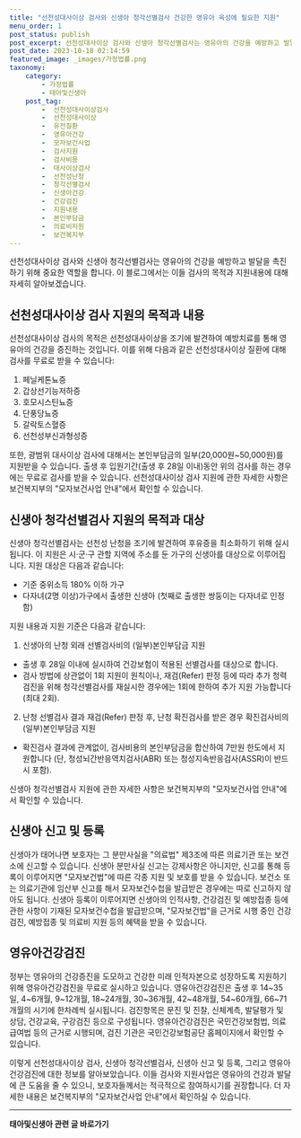 ```yaml
---
title: "선천성대사이상 검사와 신생아 청각선별검사 건강한 영유아 육성에 필요한 지원"
menu_order: 1
post_status: publish
post_excerpt: 선천성대사이상 검사와 신생아 청각선별검사는 영유아의 건강을 예방하고 발달을 촉진하기 위해 중요한 역할을 합니다. 이 블로그에서는 이들 검사의 목적과 지원내용에 대해 자세히 알아보겠습니다.
post_date: 2023-10-18 02:14:59
featured_image: _images/가정법률.png
taxonomy:
    category:
        - 가정법률
        - 태아및신생아
    post_tag:
        -  선천성대사이상검사
        -  선천성대사이상
        -  유전질환
        -  영유아건강
        -  모자보건사업
        -  검사지원
        -  검사비용
        -  대사이상검사
        -  선천성난청
        -  청각선별검사
        -  신생아건강
        -  건강검진
        -  지원내용
        -  본인부담금
        -  의료비지원
        -  보건복지부
---
```



선천성대사이상 검사와 신생아 청각선별검사는 영유아의 건강을 예방하고 발달을 촉진하기 위해 중요한 역할을 합니다. 이 블로그에서는 이들 검사의 목적과 지원내용에 대해 자세히 알아보겠습니다.

## 선천성대사이상 검사 지원의 목적과 내용

선천성대사이상 검사의 목적은 선천성대사이상을 조기에 발견하여 예방치료를 통해 영유아의 건강을 증진하는 것입니다. 이를 위해 다음과 같은 선천성대사이상 질환에 대해 검사를 무료로 받을 수 있습니다:

1. 페닐케톤뇨증
2. 갑상선기능저하증
3. 호모시스틴뇨증
4. 단풍당뇨증
5. 갈락토스혈증
6. 선천성부신과형성증

또한, 광범위 대사이상 검사에 대해서는 본인부담금의 일부(20,000원~50,000원)를 지원받을 수 있습니다. 출생 후 입원기간(출생 후 28일 이내)동안 위의 검사를 하는 경우에는 무료로 검사를 받을 수 있습니다. 선천성대사이상 검사 지원에 관한 자세한 사항은 보건복지부의 "모자보건사업 안내"에서 확인할 수 있습니다.

## 신생아 청각선별검사 지원의 목적과 대상

신생아 청각선별검사는 선천성 난청을 조기에 발견하여 후유증을 최소화하기 위해 실시됩니다. 이 지원은 시·군·구 관할 지역에 주소를 둔 가구의 신생아를 대상으로 이루어집니다. 지원 대상은 다음과 같습니다:

- 기준 중위소득 180% 이하 가구
- 다자녀(2명 이상)가구에서 출생한 신생아 (첫째로 출생한 쌍둥이는 다자녀로 인정함)

지원 내용과 지원 기준은 다음과 같습니다:

1. 신생아의 난청 외래 선별검사비의 (일부)본인부담금 지원
- 출생 후 28일 이내에 실시하여 건강보험이 적용된 선별검사를 대상으로 합니다.
- 검사 방법에 상관없이 1회 지원이 원칙이나, 재검(Refer) 판정 등에 따라 추가 청력 검진을 위해 청각선별검사를 재실시한 경우에는 1회에 한하여 추가 지원 가능합니다 (최대 2회).

2. 난청 선별검사 결과 재검(Refer) 판정 후, 난청 확진검사를 받은 경우 확진검사비의 (일부)본인부담금 지원
- 확진검사 결과에 관계없이, 검사비용의 본인부담금을 합산하여 7만원 한도에서 지원합니다 (단, 청성뇌간반응역치검사(ABR) 또는 청성지속반응검사(ASSR)이 반드시 포함).

신생아 청각선별검사 지원에 관한 자세한 사항은 보건복지부의 "모자보건사업 안내"에서 확인할 수 있습니다.

## 신생아 신고 및 등록

신생아가 태어나면 보호자는 그 분만사실을 "의료법" 제3조에 따른 의료기관 또는 보건소에 신고할 수 있습니다. 신생아 분만사실 신고는 강제사항은 아니지만, 신고를 통해 등록이 이루어지면 "모자보건법"에 따른 각종 지원 및 보호를 받을 수 있습니다. 보건소 또는 의료기관에 임산부 신고를 해서 모자보건수첩을 발급받은 경우에는 따로 신고하지 않아도 됩니다. 신생아 등록이 이루어지면 신생아의 인적사항, 건강검진 및 예방접종 등에 관한 사항이 기재된 모자보건수첩을 발급받으며, "모자보건법"을 근거로 시행 중인 건강검진, 예방접종 및 의료비 지원 등의 혜택을 받을 수 있습니다.

## 영유아건강검진

정부는 영유아의 건강증진을 도모하고 건강한 미래 인적자본으로 성장하도록 지원하기 위해 영유아건강검진을 무료로 실시하고 있습니다. 영유아건강검진은 출생 후 14~35일, 4~6개월, 9~12개월, 18~24개월, 30~36개월, 42~48개월, 54~60개월, 66~71개월의 시기에 한차례씩 실시됩니다. 검진항목은 문진 및 진찰, 신체계측, 발달평가 및 상담, 건강교육, 구강검진 등으로 구성됩니다. 영유아건강검진은 국민건강보험법, 의료급여법 등의 근거로 시행되며, 검진 기관은 국민건강보험공단 홈페이지에서 확인할 수 있습니다.

이렇게 선천성대사이상 검사, 신생아 청각선별검사, 신생아 신고 및 등록, 그리고 영유아건강검진에 대한 정보를 알아보았습니다. 이들 검사와 지원사업은 영유아의 건강과 발달에 큰 도움을 줄 수 있으니, 보호자들께서는 적극적으로 참여하시기를 권장합니다. 더 자세한 내용은 보건복지부의 "모자보건사업 안내"에서 확인하실 수 있습니다.

<!-- wp:separator -->
<hr class="wp-block-separator has-alpha-channel-opacity"/>
<!-- /wp:separator -->

<!-- wp:group {"backgroundColor":"base","layout":{"type":"constrained"}} -->
<div class="wp-block-group has-base-background-color has-background"><!-- wp:paragraph {"align":"center","fontSize":"medium"} -->
<p class="has-text-align-center has-large-font-size"><strong>태아및신생아 관련 글 바로가기</strong></p>
<!-- /wp:paragraph -->


<!-- wp:latest-posts
{"categories":[{"id":1496,"count":19,"description":"","link":"https://uknowlaw.com/category/%ed%83%9c%ec%95%84%eb%b0%8f%ec%8b%a0%ec%83%9d%ec%95%84/","name":"태아및신생아","slug":"태아및신생아","taxonomy":"category","parent":0,"meta":[],"_links":{"self":[{"href":"https://uknowlaw.com/wp-json/wp/v2/categories/1496"}],"collection":[{"href":"https://uknowlaw.com/wp-json/wp/v2/categories"}],"about":[{"href":"https://uknowlaw.com/wp-json/wp/v2/taxonomies/category"}],"wp:post_type":[{"href":"https://uknowlaw.com/wp-json/wp/v2/posts?categories=1496"}],"curies":[{"name":"wp","href":"https://api.w.org/{rel}","templated":true}]}}],"postsToShow":100,"excerptLength":28,"postLayout":"grid","columns":2,"featuredImageAlign":"left","featuredImageSizeSlug":"large","fontSize":"small"} /--></div>
<!-- /wp:group -->